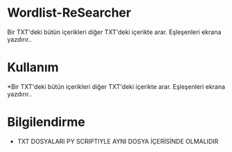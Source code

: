 # Wordlist-ReSearcher
Bir TXT'deki bütün içerikleri diğer TXT'deki içerikte arar. Eşleşenleri ekrana yazdırır..

# Kullanım
*Bir TXT'deki bütün içerikleri diğer TXT'deki içerikte arar. Eşleşenleri ekrana yazdırır..
# Bilgilendirme
* TXT DOSYALARI PY SCRIPTIYLE AYNI DOSYA İÇERİSİNDE OLMALIDIR
